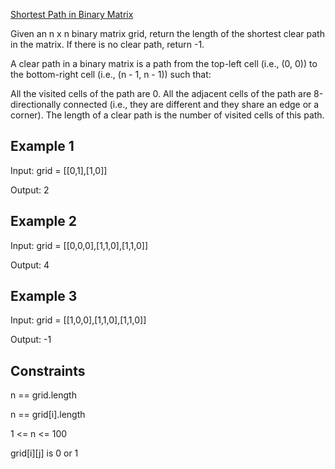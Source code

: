 [Shortest Path in Binary Matrix](https://leetcode.com/problems/shortest-path-in-binary-matrix/)

Given an n x n binary matrix grid, return the length of the shortest clear path in the matrix. If there is no clear path, return -1.

A clear path in a binary matrix is a path from the top-left cell (i.e., (0, 0)) to the bottom-right cell (i.e., (n - 1, n - 1)) such that:

All the visited cells of the path are 0.
All the adjacent cells of the path are 8-directionally connected (i.e., they are different and they share an edge or a corner).
The length of a clear path is the number of visited cells of this path.

## Example 1
Input: grid = [[0,1],[1,0]]

Output: 2

## Example 2
Input: grid = [[0,0,0],[1,1,0],[1,1,0]]

Output: 4

## Example 3
Input: grid = [[1,0,0],[1,1,0],[1,1,0]]

Output: -1

## Constraints

n == grid.length

n == grid[i].length

1 <= n <= 100

grid[i][j] is 0 or 1